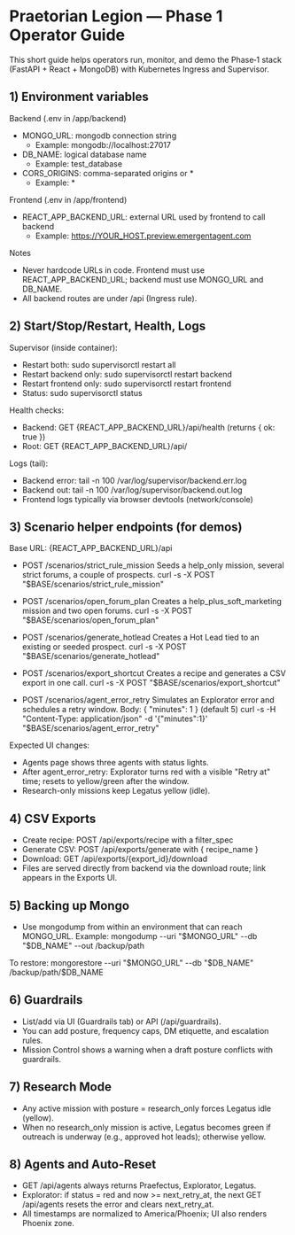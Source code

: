 # Praetorian Legion — Phase 1 Operator Guide

This short guide helps operators run, monitor, and demo the Phase‑1 stack (FastAPI + React + MongoDB) with Kubernetes Ingress and Supervisor.

## 1) Environment variables

Backend (.env in /app/backend)
- MONGO_URL: mongodb connection string
  - Example: mongodb://localhost:27017
- DB_NAME: logical database name
  - Example: test_database
- CORS_ORIGINS: comma-separated origins or *
  - Example: *

Frontend (.env in /app/frontend)
- REACT_APP_BACKEND_URL: external URL used by frontend to call backend
  - Example: https://YOUR_HOST.preview.emergentagent.com

Notes
- Never hardcode URLs in code. Frontend must use REACT_APP_BACKEND_URL; backend must use MONGO_URL and DB_NAME.
- All backend routes are under /api (Ingress rule).

## 2) Start/Stop/Restart, Health, Logs

Supervisor (inside container):
- Restart both: sudo supervisorctl restart all
- Restart backend only: sudo supervisorctl restart backend
- Restart frontend only: sudo supervisorctl restart frontend
- Status: sudo supervisorctl status

Health checks:
- Backend: GET {REACT_APP_BACKEND_URL}/api/health (returns { ok: true })
- Root:   GET {REACT_APP_BACKEND_URL}/api/

Logs (tail):
- Backend error: tail -n 100 /var/log/supervisor/backend.err.log
- Backend out:   tail -n 100 /var/log/supervisor/backend.out.log
- Frontend logs typically via browser devtools (network/console)

## 3) Scenario helper endpoints (for demos)
Base URL: {REACT_APP_BACKEND_URL}/api

- POST /scenarios/strict_rule_mission
  Seeds a help_only mission, several strict forums, a couple of prospects.
  curl -s -X POST "$BASE/scenarios/strict_rule_mission"

- POST /scenarios/open_forum_plan
  Creates a help_plus_soft_marketing mission and two open forums.
  curl -s -X POST "$BASE/scenarios/open_forum_plan"

- POST /scenarios/generate_hotlead
  Creates a Hot Lead tied to an existing or seeded prospect.
  curl -s -X POST "$BASE/scenarios/generate_hotlead"

- POST /scenarios/export_shortcut
  Creates a recipe and generates a CSV export in one call.
  curl -s -X POST "$BASE/scenarios/export_shortcut"

- POST /scenarios/agent_error_retry
  Simulates an Explorator error and schedules a retry window.
  Body: { "minutes": 1 } (default 5)
  curl -s -H "Content-Type: application/json" -d '{"minutes":1}' "$BASE/scenarios/agent_error_retry"

Expected UI changes:
- Agents page shows three agents with status lights.
- After agent_error_retry: Explorator turns red with a visible "Retry at" time; resets to yellow/green after the window.
- Research-only missions keep Legatus yellow (idle).

## 4) CSV Exports
- Create recipe: POST /api/exports/recipe with a filter_spec
- Generate CSV: POST /api/exports/generate with { recipe_name }
- Download: GET /api/exports/{export_id}/download
- Files are served directly from backend via the download route; link appears in the Exports UI.

## 5) Backing up Mongo
- Use mongodump from within an environment that can reach MONGO_URL.
  Example:
  mongodump --uri "$MONGO_URL" --db "$DB_NAME" --out /backup/path

To restore:
  mongorestore --uri "$MONGO_URL" --db "$DB_NAME" /backup/path/$DB_NAME

## 6) Guardrails
- List/add via UI (Guardrails tab) or API (/api/guardrails).
- You can add posture, frequency caps, DM etiquette, and escalation rules.
- Mission Control shows a warning when a draft posture conflicts with guardrails.

## 7) Research Mode
- Any active mission with posture = research_only forces Legatus idle (yellow).
- When no research_only mission is active, Legatus becomes green if outreach is underway (e.g., approved hot leads); otherwise yellow.

## 8) Agents and Auto‑Reset
- GET /api/agents always returns Praefectus, Explorator, Legatus.
- Explorator: if status = red and now >= next_retry_at, the next GET /api/agents resets the error and clears next_retry_at.
- All timestamps are normalized to America/Phoenix; UI also renders Phoenix zone.
